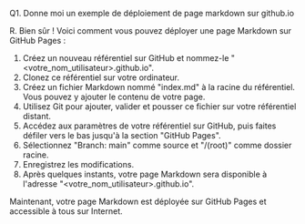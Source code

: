 Q1. Donne moi un exemple de déploiement de page markdown sur github.io

R.
Bien sûr ! Voici comment vous pouvez déployer une page Markdown sur GitHub Pages :

1. Créez un nouveau référentiel sur GitHub et nommez-le "<votre_nom_utilisateur>.github.io".
2. Clonez ce référentiel sur votre ordinateur.
3. Créez un fichier Markdown nommé "index.md" à la racine du référentiel. Vous pouvez y ajouter le contenu de votre page.
4. Utilisez Git pour ajouter, valider et pousser ce fichier sur votre référentiel distant.
1. Accédez aux paramètres de votre référentiel sur GitHub, puis faites défiler vers le bas jusqu'à la section "GitHub Pages".
1. Sélectionnez "Branch: main" comme source et "/(root)" comme dossier racine.
1. Enregistrez les modifications.
1. Après quelques instants, votre page Markdown sera disponible à l'adresse "<votre_nom_utilisateur>.github.io".


Maintenant, votre page Markdown est déployée sur GitHub Pages et accessible à tous sur Internet.
